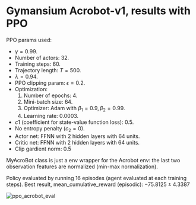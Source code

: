 # Gymansium Acrobot-v1, results with PPO

PPO params used:

- $\gamma=0.99$.
- Number of actors: 32.
- Training steps: 60.
- Trajectory length: $T=500$.
- $\lambda=0.94$.
- PPO clipping param: $\epsilon=0.2$.
- Optimization:
  1. Number of epochs: 4.
  2. Mini-batch size: 64.
  3. Optimizer: Adam with $\beta_1=0.9, \beta_2=0.99$.
  4. Learning rate: 0.0003.
- $c1$ (coefficient for state-value function loss): 0.5.
- No entropy penalty ($c_2=0$).
- Actor net: FFNN with 2 hidden layers with 64 units.
- Critic net: FFNN with 2 hidden layers with 64 units.
- Clip gardient norm: 0.5

MyAcroBot class is just a env wrapper for the Acrobot env: the last two observation features are normalized (min-max normalization).

Policy evaluated by running 16 episodes (agent evaluated at each training steps). Best result, mean_cumulative_reward (episodic): $-75.8125\pm4.3387$

![ppo_acrobot_eval](https://github.com/riccardodmts/my_RL_lib/assets/83876494/204aa163-63e6-41e4-b0a9-55a683f3d26d)


